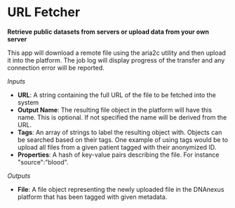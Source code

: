 # URL Fetcher

__Retrieve public datasets from servers or upload data from your own server__

This app will download a remote file using the aria2c utility and then upload it into the platform.  The job log will display progress of the transfer and any connection error will be reported.

*Inputs*

* **URL**:  A string containing the full URL of the file to be fetched into the system
* **Output Name**: The resulting file object in the platform will have this name.  This is optional.  If not specified the name will be derived from the URL.
* **Tags**: An array of strings to label the resulting object with.  Objects can be searched based on their tags.  One example of using tags would be to upload all files from a given patient tagged with their anonymized ID.
* **Properties**:  A hash of key-value pairs describing the file.  For instance "source":"blood".

*Outputs*

* **File**:  A file object representing the newly uploaded file in the DNAnexus platform that has been tagged with given metadata.